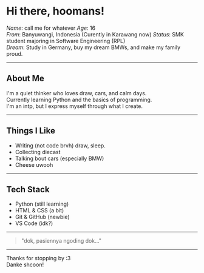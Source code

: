 # Hi there, hoomans!

*Name*: call me for whatever
*Age*: 16  
*From*: Banyuwangi, Indonesia  (Curently in Karawang now)
*Status*: SMK student majoring in Software Engineering (RPL)  
*Dream*: Study in Germany, buy my dream BMWs, and make my family proud.

---

## About Me
I'm a quiet thinker who loves draw, cars, and calm days.  
Currently learning Python and the basics of programming.  
I'm an intp, but I express myself through what I create.

---

## Things I Like
- Writing (not code brvh) draw, sleep.
- Collecting diecast
- Talking bout cars (especially BMW)
- Cheese uwooh

---

## Tech Stack
- Python (still learning)
- HTML & CSS (a bit)
- Git & GitHub (newbie)
- VS Code (idk?)

---

> "dok, pasiennya ngoding dok..."

---

Thanks for stopping by :3  
Danke shcoon!
